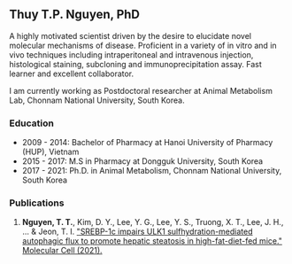 ## Thuy T.P. Nguyen, PhD

A highly motivated scientist driven by the desire to elucidate novel molecular mechanisms of disease. Proficient in a variety of in vitro and in vivo techniques including intraperitoneal and intravenous injection, histological staining, subcloning and immunoprecipitation assay. Fast learner and excellent collaborator.

I am currently working as Postdoctoral researcher at Animal Metabolism Lab, Chonnam National University, South Korea.

### Education

- 2009 - 2014: Bachelor of Pharmacy at Hanoi University of Pharmacy (HUP), Vietnam
- 2015 - 2017: M.S in Pharmacy at Dongguk University, South Korea
- 2017 - 2021: Ph.D. in Animal Metabolism, Chonnam National University, South Korea

### Publications
1. **Nguyen, T. T.**, Kim, D. Y., Lee, Y. G., Lee, Y. S., Truong, X. T., Lee, J. H., ... & Jeon, T. I. ["SREBP-1c impairs ULK1 sulfhydration-mediated autophagic flux to promote hepatic steatosis in high-fat-diet-fed mice." Molecular Cell (2021).](https://www.sciencedirect.com/science/article/abs/pii/S1097276521004500?via%3Dihub)
